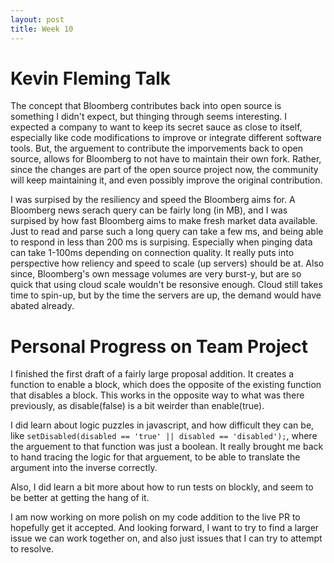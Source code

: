 ```yaml
---
layout: post
title: Week 10
---
```


# Kevin Fleming Talk
The concept that Bloomberg contributes back into open source is something I didn't expect, but thinging through seems interesting. I expected a company to want to keep its secret sauce as close to itself, especially like code modifications to improve or integrate different software tools. But, the arguement to contribute the imporvements back to open source, allows for Bloomberg to not have to maintain their own fork. Rather, since the changes are part of the open source project now, the community will keep maintaining it, and even possibly improve the original contribution. 

I was surpised by the resiliency and speed the Bloomberg aims for. A Bloomberg news serach query can be fairly long (in MB), and I was surpised by how fast Bloomberg aims to make fresh market data available. Just to read and parse such a long query can take a few ms, and being able to respond in less than 200 ms is surpising. Especially when pinging data can take 1-100ms depending on connection quality. It really puts into perspective how reliency and speed to scale (up servers) should be at. Also since, Bloomberg's own message volumes are very burst-y, but are so quick that using cloud scale wouldn't be resonsive enough. Cloud still takes time to spin-up, but by the time the servers are up, the demand would have abated already. 

# Personal Progress on Team Project
I finished the first draft of a fairly large proposal addition. It creates a function to enable a block, which does the opposite of the existing function that disables a block. This works in the opposite way to what was there previously, as disable(false) is a bit weirder than enable(true). 

I did learn about logic puzzles in javascript, and how difficult they can be, like `setDisabled(disabled == 'true' || disabled == 'disabled');`, where the arguement to that function was just a boolean. It really brought me back to hand tracing the logic for that arguement, to be able to translate  the argument into the inverse correctly.

Also, I did learn a bit more about how to run tests on blockly, and seem to be better at getting the hang of it.

I am now working on more polish on my code addition to the live PR to hopefully get it accepted. And looking forward, I want to try to find a larger issue we can work together on, and also just issues that I can try to attempt to resolve.